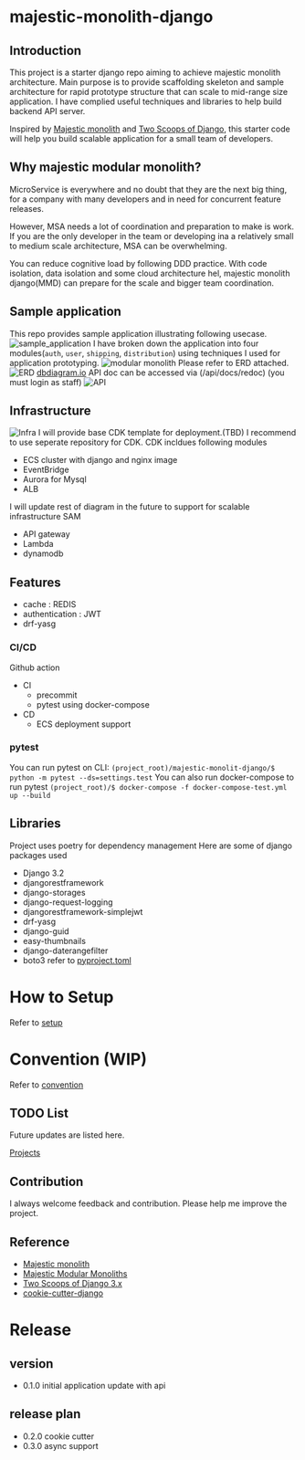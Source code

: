 # majestic-monolith-django

## Introduction
This project is a starter django repo aiming to achieve majestic monolith architecture.
Main purpose is to provide scaffolding skeleton and sample architecture for
rapid prototype structure that can scale to mid-range size application.
I have complied useful techniques and libraries to help build backend API server.

Inspired by [Majestic monolith](https://m.signalvnoise.com/the-majestic-monolith/) and
[Two Scoops of Django](https://www.feldroy.com/books/two-scoops-of-django-3-x), this starter code will help you
build scalable application for a small team of developers.

## Why majestic modular monolith?
MicroService is everywhere and no doubt that they are the next big thing,
for a company with many developers and in need for concurrent feature releases.

However, MSA needs a lot of coordination and preparation to make is work.
If you are the only developer in the team or
developing ina a relatively small to medium scale architecture, MSA can be overwhelming.

You can reduce cognitive load by following DDD practice.
With code isolation, data isolation and some cloud architecture hel,
majestic monolith django(MMD) can prepare for the scale and bigger team coordination.

## Sample application
This repo provides sample application illustrating following usecase.
![sample_application](images/usecase.png)
I have broken down the application into four modules(`auth`, `user`, `shipping`, `distribution`) using techniques I used for application prototyping.
![modular monolith](images/module.png)
Please refer to ERD attached.
![ERD](images/erd.png)
[dbdiagram.io](https://dbdiagram.io/d/6233d7ed0ac038740c54f8e2)
API doc can be accessed via (/api/docs/redoc) (you must login as staff)
![API](images/redoc.png)

## Infrastructure
![Infra](images/infra.png)
I will provide base CDK template for deployment.(TBD)
I recommend to use seperate repository for CDK.
CDK incldues following modules
  - ECS cluster with django and nginx image
  - EventBridge
  - Aurora for Mysql
  - ALB

I will update rest of diagram in the future to support for scalable infrastructure
SAM
- API gateway
- Lambda
- dynamodb

## Features
- cache : REDIS
- authentication : JWT
- drf-yasg


### CI/CD
Github action
- CI
  - precommit
  - pytest using docker-compose
- CD
  - ECS deployment support

### pytest
You can run pytest on CLI:
```(project_root)/majestic-monolit-django/$ python -m pytest --ds=settings.test```
You can also run docker-compose to run pytest
```(project_root)/$ docker-compose -f docker-compose-test.yml up --build```


## Libraries
Project uses poetry for dependency management
Here are some of django packages used
- Django 3.2
- djangorestframework
- django-storages
- django-request-logging
- djangorestframework-simplejwt
- drf-yasg
- django-guid
- easy-thumbnails
- django-daterangefilter
- boto3
refer to [pyproject.toml](/config/app/pyproject.toml)


# How to Setup
Refer to [setup](setup.md)

# Convention (WIP)
Refer to [convention](conventions.md)

## TODO List
Future updates are listed here.

[Projects](https://github.com/users/kokospapa8/projects/1/views/1)

## Contribution
I always welcome feedback and contribution. Please help me improve the project.

## Reference
- [Majestic monolith](https://m.signalvnoise.com/the-majestic-monolith/)
- [Majestic Modular Monoliths](https://lukashajdu.com/post/majestic-modular-monolith/)
- [Two Scoops of Django 3.x](https://www.feldroy.com/books/two-scoops-of-django-3-x)
- [cookie-cutter-django](https://github.com/cookiecutter/cookiecutter-django)

# Release
## version
- 0.1.0 initial application update with api

## release plan
- 0.2.0 cookie cutter
- 0.3.0 async support
